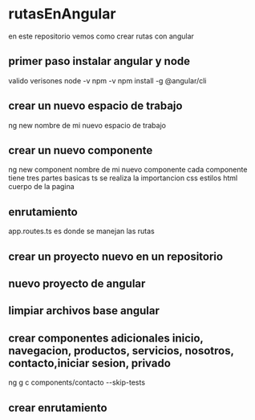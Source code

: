 # rutasEnAngular
en este repositorio vemos como crear rutas con angular 
## primer paso instalar angular y node 
valido verisones node -v
npm -v
npm install -g @angular/cli

## crear un nuevo espacio de trabajo

ng new nombre de mi nuevo espacio de trabajo 

## crear un nuevo componente 
ng new component nombre de mi nuevo componente 
cada componente tiene tres partes basicas 
ts se realiza la importancion 
css estilos 
html cuerpo de la pagina

## enrutamiento
app.routes.ts es donde se manejan las rutas

## crear un proyecto nuevo en un repositorio
## nuevo proyecto de angular 
## limpiar archivos base angular 
## crear componentes adicionales inicio, navegacion, productos, servicios, nosotros, contacto,iniciar sesion, privado
ng g c components/contacto --skip-tests
## crear enrutamiento
##




